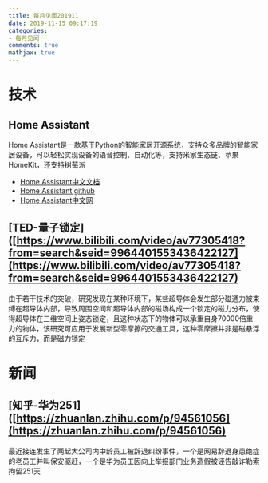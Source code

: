 ```yaml
---
title: 每月见闻201911
date: 2019-11-15 09:17:19
categories:
- 每月见闻
comments: true
mathjax: true
---
```


# 技术

## Home Assistant

Home Assistant是一款基于Python的智能家居开源系统，支持众多品牌的智能家居设备，可以轻松实现设备的语音控制、自动化等，支持米家生态链、苹果HomeKit，还支持树莓派

* [Home Assistant中文文档](https://home-assistant.cc/hassio/)
* [Home Assistant github](https://github.com/home-assistant/home-assistant)
* [Home Assistant中文网](https://www.hachina.io/)

## [TED-量子锁定]([https://www.bilibili.com/video/av77305418?from=search&seid=9964401553436422127](https://www.bilibili.com/video/av77305418?from=search&seid=9964401553436422127)

由于若干技术的突破，研究发现在某种环境下，某些超导体会发生部分磁通力被束缚在超导体内部，导致周围空间和超导体内部的磁场构成一个锁定的磁力分布，使得超导体在三维空间上姿态锁定，且这种状态下的物体可以承重自身70000倍重力的物体，该研究可应用于发展新型零摩擦的交通工具，这种零摩擦并非是磁悬浮的互斥力，而是磁力锁定

# 新闻

## [知乎-华为251]([https://zhuanlan.zhihu.com/p/94561056](https://zhuanlan.zhihu.com/p/94561056)

最近接连发生了两起大公司内中龄员工被辞退纠纷事件，一个是网易辞退身患绝症的老员工并叫保安驱赶，一个是华为员工因向上举报部门业务造假被诬告敲诈勒索拘留251天

